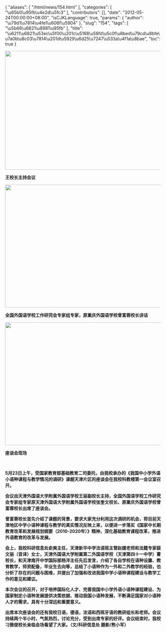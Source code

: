 {
    "aliases": [
        "/html/news/154.html"
    ],
    "categories": [
        "\u65b0\u95fb\u4e2d\u5fc3"
    ],
    "contributors": [],
    "date": "2012-05-24T00:00:00+08:00",
    "isCJKLanguage": true,
    "params": {
        "author": "\u79d1\u7814\u4fe1\u606f\u5904"
    },
    "slug": "154",
    "tags": [
        "\u5b66\u6821\u8981\u95fb"
    ],
    "title": "\u6211\u6821\u53ec\u5f00\u201c\u5168\u56fd\u5c0f\u8bed\u79cd\u8bfe\u7a0b\u8c03\u7814\u201d\u5929\u6d25\u7247\u533a\u4f1a\u8bae",
    "toc": true
}

**<img
    src="https://cdn.tfls.online/mirror/full/f4c399414590cf4be6cdd0350dd9e0d297f3d3ad.jpg"
    style="display:block;margin-left:auto;margin-right:auto;"
    decoding="async"
    fetchpriority="auto"
    loading="lazy"
    height="384"
    width="600"
/>**




**王校长主持会议**




**<img
    src="https://cdn.tfls.online/mirror/full/5c343a7234e2c5c61264ee1a068a25583ace8f51.jpg"
    style="display:block;margin-left:auto;margin-right:auto;"
    decoding="async"
    fetchpriority="auto"
    loading="lazy"
    height="397"
    width="600"
/>**




**全国外国语学校工作研究会专家组专家，原重庆外国语学校曾富蓉校长讲话**




**<img
    src="https://cdn.tfls.online/mirror/full/135d750dbee466c4aba794a3b807713e9bac756c.jpg"
    style="display:block;margin-left:auto;margin-right:auto;"
    decoding="async"
    fetchpriority="auto"
    loading="lazy"
    height="397"
    width="600"
/>**




**座谈会现场**




  




**5月23日上午，受国家教育部基础教育二司委托，由我校承办的《我国中小学外语小语种课程与教学情况的调研》课题天津片区的座谈会在我校科教楼第一会议室召开。**




**会议由天津外国语大学附属外国语学校王丽副校长主持，全国外国语学校工作研究会专家组专家原天津外国语大学附属外国语学校张奎文校长、原重庆外国语学校曾富蓉校长出席了座谈会。**




**曾富蓉校长首先介绍了课题的背景，要求大家充分利用这次调研的机会，将目前天津地区中学小语种课程与教学的真实情况反映上来，以便进一步落实《国家中长期教育改革和发展规划纲要（2010-2020年）》精神，深化基础教育课程改革，推进外语教育的改革与发展。**




**会上，我校科研信息处俞爽主任，天津新华中学法语班主管赵媛老师和法籍专家裴文丽（音译）女士，天津外国语大学附属第二外国语学校（天津第四十一中学）曹校长，和天津南开中学国际部杨洋主任先后发言，介绍了各自学校在语种设置、教育教学，师资配备，毕业生去向等，总结了小语种作为一外和二外教学的经验，也分析了存在的问题与困难，并提出了加强和改进我国中学小语种课程建设与教学工作的意见和建议。**




**本次会议的召开，对于培养国际化人才、完善我国中小学外语小语种课程建设、为国家制定小语种发展提供决策依据、推动我国小语种发展，不断满足国家对小语种人才的需求，具有十分深远和重要意义。**




**出席本次座谈会的还有我校日语，德语，法语和西班牙语的教研组长和老师。会议持续两个半小时，气氛热烈，讨论充分，受到出席专家的好评。会议结束时，我校刁雅俊校长亲临会场看望了大家。（文/科研信息处 摄影/熊小军）**


